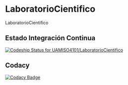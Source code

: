 # LaboratorioCientifico
LaboratorioCientifico

## Estado Integración Continua
[ ![Codeship Status for UAMISO4101/LaboratorioCientifico](https://app.codeship.com/projects/cf75ff10-2553-0135-94f1-227dcc656064/status?branch=SPRINT_3)](https://app.codeship.com/projects/222450)

## Codacy
[![Codacy Badge](https://api.codacy.com/project/badge/Grade/52499fe98e3d4e7488a128366676ddae)](https://www.codacy.com/app/yedgar/LaboratorioCientifico?utm_source=github.com&amp;utm_medium=referral&amp;utm_content=UAMISO4101/LaboratorioCientifico&amp;utm_campaign=Badge_Grade)
